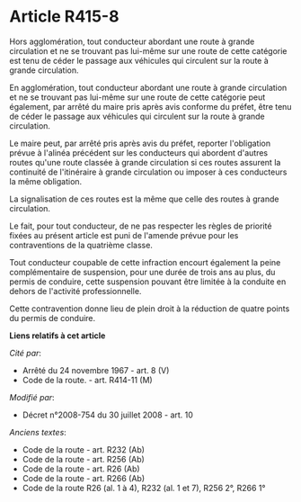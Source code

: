 # Article R415-8

Hors agglomération, tout conducteur abordant une route à grande circulation et ne se trouvant pas lui-même sur une route de
cette catégorie est tenu de céder le passage aux véhicules qui circulent sur la route à grande circulation. 

En agglomération, tout conducteur abordant une route à grande circulation et ne se trouvant pas lui-même sur une route de
cette catégorie peut également,        par arrêté du maire pris après avis conforme du préfet, être tenu de céder le passage
aux véhicules qui circulent sur la route à grande circulation. 

Le maire peut, par arrêté pris après avis du préfet, reporter l'obligation prévue à l'alinéa précédent sur les conducteurs
qui abordent d'autres routes qu'une route classée à grande circulation si ces routes assurent la continuité de l'itinéraire à
grande circulation ou imposer à ces conducteurs la même obligation. 

La signalisation de ces routes est la même que celle des routes à grande circulation. 

Le fait, pour tout conducteur, de ne pas respecter les règles de priorité fixées au présent article est puni de l'amende
prévue pour les contraventions de la quatrième classe. 

Tout conducteur coupable de cette infraction encourt également la peine complémentaire de suspension, pour une durée de trois
ans au plus, du permis de conduire, cette suspension pouvant être limitée à la conduite en dehors de l'activité
professionnelle. 

Cette contravention donne lieu de plein droit à la réduction de quatre points du permis de conduire.

**Liens relatifs à cet article**

_Cité par_:

  - Arrêté du 24 novembre 1967 - art. 8 (V)
  - Code de la route. - art. R414-11 (M)

_Modifié par_:

  - Décret n°2008-754 du 30 juillet 2008 - art. 10

_Anciens textes_:

  - Code de la route - art. R232 (Ab)
  - Code de la route - art. R256 (Ab)
  - Code de la route - art. R26 (Ab)
  - Code de la route - art. R266 (Ab)
  - Code de la route R26 (al. 1 à 4), R232 (al. 1 et 7), R256 2°, R266 1°
